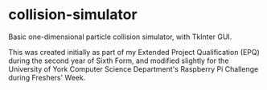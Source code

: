 # collision-simulator
Basic one-dimensional particle collision simulator, with TkInter GUI.

This was created initially as part of my Extended Project Qualification (EPQ) during the second year of Sixth Form, and modified slightly for the University of York Computer Science Department's Raspberry Pi Challenge during Freshers' Week.
